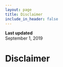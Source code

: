 ```yaml
---
layout: page
title: Disclaimer
include_in_header: false
---
```


**Last updated**  
September 1, 2019

# Disclaimer
